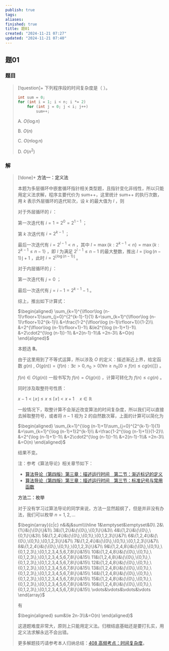 ```yaml
---
publish: true
tags: 
aliases: 
finished: true
title: 题01
created: "2024-11-21 07:27"
updated: "2024-11-21 07:40"
---
```

## 题01
### 题目
> [!question]+
> 下列程序段的时间复杂度是（ ）。
> 
> ```cpp
> int sum = 0;
> for (int i = 1; i < n; i *= 2) 
>     for (int j = 0; j < i; j++) 
>         sum++;
> ```
> 
> A. $O(\log n)$
> 
> B. $O(n)$
> 
> C. $O(n\log n)$
> 
> D. $O(n^2)$
### 解
> [!done]+
> **方法一：定义法**
> 
> 本题为多层循环中嵌套循环指针相关类型题，且指针变化非线性，所以只能用定义法求解，程序主要代价为 sum++，这里统计 sum++ 的执行次数，用 $k$ 表示外层循环的迭代轮次，设 $k$ 的最大值为 $l$ ，则
> 
> 对于外层循环的 $i$ ：
> 
> 第一次迭代有 $i=1=2^{0}=2^{1-1}$ ；
> 
> 第 $k$ 次迭代有 $i=2^{k-1}$ ；
> 
> 最后一次迭代有 $i=2^{l-1}<n$ ，其中 $l=\max\{k:2^{k-1}<n\}=\max\{k:2^{k-1}\le n-1\}$ ，即 $l$ 为满足 $2^{l-1}\le n-1$ 的最大整数，推出 $l= \lfloor\log (n-1)\rfloor+1$ ，此时 $i=2^{\lfloor\log (n-1)\rfloor}$ 。
> 
> 对于内层循环的 $j$ ：
> 
> 第一次迭代有 $j=0$ ；
> 
> 最后一次迭代有 $j=i-1=2^{k-1}-1$ 。
> 
> 综上，推出如下计算式：
> 
> $\begin{aligned} \sum_{k=1}^{\lfloor\log (n-1)\rfloor+1}\sum_{j=0}^{2^{k-1}-1}{1} &=\sum_{k=1}^{\lfloor\log (n-1)\rfloor+1}2^{k-1}\\ &=\frac{1-2^{\lfloor\log (n-1)\rfloor+1}}{1-2}\\ &=2^{\lfloor\log (n-1)\rfloor+1}-1\\ &\le2^{\log (n-1)+1}-1\\ &=2\cdot2^{\log (n-1)}-1\\ &=2(n-1)-1\\& =2n-3\\ &=O(n) \end{aligned}$
> 
> 本题选 **B**。
> 
> 由于这里用到了不等式运算，所以涉及 $O$ 的定义：描述渐近上界，给定函数 $g(n)$ , $O(g(n)) = \{f(n):\exists c>0,n_0> 0[\forall n\geq n_0[0\leq f(n)\leq cg(n)]]\}$ 。
> 
> $f(n)\in O(g(n))$ 一般书写为 $f(n)= O(g(n))$ ，计算可转化为 $f(n)\leq cg(n)$ 。
> 
> 同时涉及取整符号性质：
> 
> $x-1<\lfloor x \rfloor \leq x \leq \lceil x \rceil < x+1\quad x\in \mathbb{R}$
> 
> 一般情况下，取整计算不会渐近改变算法的时间复杂度，所以我们可以直接去掉取整符号，或者将 $n-1$ 视为 2 的自然数次幂，上面的计算可以简化为
> 
> $\begin{aligned} \sum_{k=1}^{\log (n-1)+1}\sum_{j=0}^{2^{k-1}-1}{1} &=\sum_{k=1}^{\log (n-1)+1}2^{k-1}\\ &=\frac{1-2^{\log (n-1)+1}}{1-2}\\ &=2^{\log (n-1)+1}-1\\ &=2\cdot2^{\log (n-1)}-1\\ &=2(n-1)-1\\& =2n-3\\ &=O(n) \end{aligned}$
> 
> 结果不变。
> 
> 注：参考《算法导论》相关章节如下：
> 
> - [算法导论（第四版）第三章：描述运行时间　第二节：渐近标记的定义](https://zhuanlan.zhihu.com/p/542281533)
> - [算法导论（第四版）第三章：描述运行时间　第三节：标准记号与常用函数](https://zhuanlan.zhihu.com/p/542302368)
> 
> **方法二：枚举**
> 
> 对于没有学习过算法导论的同学来说，方法一显然超纲了，但是并非没有办法，我们可以枚举 $n=1,2,\dots$
> 
> $\begin{array}{c|c} n&i&j&sum\\\hline 1&\emptyset&\emptyset&0\\ 2&\{1\}&\{\{0\}\}&1\\ 3&\{1,2\}&\{\{0\},\{0,1\}\}&3\\ 4&\{1,2\}&\{\{0\},\{0,1\}\}&3\\ 5&\{1,2,4\}&\{\{0\},\{0,1\},\{0,1,2,3\}\}&7\\ 6&\{1,2,4\}&\{\{0\},\{0,1\},\{0,1,2,3\}\}&7\\ 7&\{1,2,4\}&\{\{0\},\{0,1\},\{0,1,2,3\}\}&7\\ 8&\{1,2,4\}&\{\{0\},\{0,1\},\{0,1,2,3\}\}&7\\ 9&\{1,2,4,8\}&\{\{0\},\{0,1\},\{0,1,2,3\},\{0,1,2,3,4,5,6,7,8\}\}&15\\ 10&\{1,2,4,8\}&\{\{0\},\{0,1\},\{0,1,2,3\},\{0,1,2,3,4,5,6,7,8\}\}&15\\ 11&\{1,2,4,8\}&\{\{0\},\{0,1\},\{0,1,2,3\},\{0,1,2,3,4,5,6,7,8\}\}&15\\ 12&\{1,2,4,8\}&\{\{0\},\{0,1\},\{0,1,2,3\},\{0,1,2,3,4,5,6,7,8\}\}&15\\ 13&\{1,2,4,8\}&\{\{0\},\{0,1\},\{0,1,2,3\},\{0,1,2,3,4,5,6,7,8\}\}&15\\ 14&\{1,2,4,8\}&\{\{0\},\{0,1\},\{0,1,2,3\},\{0,1,2,3,4,5,6,7,8\}\}&15\\ 15&\{1,2,4,8\}&\{\{0\},\{0,1\},\{0,1,2,3\},\{0,1,2,3,4,5,6,7,8\}\}&15\\ 16&\{1,2,4,8\}&\{\{0\},\{0,1\},\{0,1,2,3\},\{0,1,2,3,4,5,6,7,8\}\}&15\\ \vdots&\vdots&\vdots&\vdots \end{array}$
> 
> 有
> 
> $\begin{aligned} sum&\le 2n-3\\&=O(n) \end{aligned}$
> 
> 这道题难度非常大，原则上只能用定义法。归根结底基础还是要打扎实，用定义法求解永远不会出错。
> 
> 更多解题技巧请参考本人归纳总结：[408 高频考点：时间复杂度](https://zhuanlan.zhihu.com/p/550684780)。